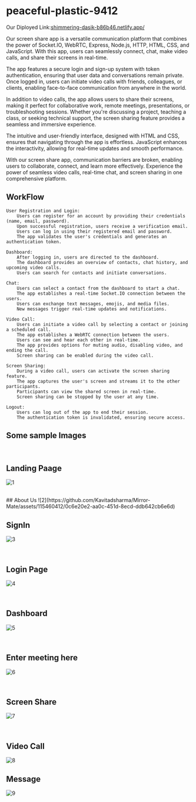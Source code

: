 # peaceful-plastic-9412

Our Diployed Link:[shimmering-dasik-b86b46.netlify.app/](https://shimmering-dasik-b86b46.netlify.app/)

Our screen share app is a versatile communication platform that combines the power of Socket.IO, WebRTC, Express, Node.js, HTTP, HTML, CSS, and JavaScript. With this app, users can seamlessly connect, chat, make video calls, and share their screens in real-time.

The app features a secure login and sign-up system with token authentication, ensuring that user data and conversations remain private. Once logged in, users can initiate video calls with friends, colleagues, or clients, enabling face-to-face communication from anywhere in the world.

In addition to video calls, the app allows users to share their screens, making it perfect for collaborative work, remote meetings, presentations, or troubleshooting sessions. Whether you're discussing a project, teaching a class, or seeking technical support, the screen sharing feature provides a seamless and immersive experience.

The intuitive and user-friendly interface, designed with HTML and CSS, ensures that navigating through the app is effortless. JavaScript enhances the interactivity, allowing for real-time updates and smooth performance.

With our screen share app, communication barriers are broken, enabling users to collaborate, connect, and learn more effectively. Experience the power of seamless video calls, real-time chat, and screen sharing in one comprehensive platform.

   ## WorkFlow
    User Registration and Login:
        Users can register for an account by providing their credentials (name, email, password).
        Upon successful registration, users receive a verification email.
        Users can log in using their registered email and password.
        The app validates the user's credentials and generates an authentication token.

    Dashboard:
        After logging in, users are directed to the dashboard.
        The dashboard provides an overview of contacts, chat history, and upcoming video calls.
        Users can search for contacts and initiate conversations.

    Chat:
        Users can select a contact from the dashboard to start a chat.
        The app establishes a real-time Socket.IO connection between the users.
        Users can exchange text messages, emojis, and media files.
        New messages trigger real-time updates and notifications.

    Video Call:
        Users can initiate a video call by selecting a contact or joining a scheduled call.
        The app establishes a WebRTC connection between the users.
        Users can see and hear each other in real-time.
        The app provides options for muting audio, disabling video, and ending the call.
        Screen sharing can be enabled during the video call.

    Screen Sharing:
        During a video call, users can activate the screen sharing feature.
        The app captures the user's screen and streams it to the other participants.
        Participants can view the shared screen in real-time.
        Screen sharing can be stopped by the user at any time.

    Logout:
        Users can log out of the app to end their session.
        The authentication token is invalidated, ensuring secure access.
## Some sample Images 
<br>

## Landing Paage
![1](https://github.com/Kavitadsharma/Mirror-Mate/assets/115460412/d4c11863-1b2a-4fd9-b25a-adb866ba979e)

<br>
## About Us
![2](https://github.com/Kavitadsharma/Mirror-Mate/assets/115460412/0c6e20e2-aa0c-451d-8ecd-ddb642cb6e6d)

<br>

## SignIn
![3](https://github.com/Kavitadsharma/Mirror-Mate/assets/115460412/c082cc56-c2be-49e6-904f-1ea214712558)

<br>

## Login Page
![4](https://github.com/Kavitadsharma/Mirror-Mate/assets/115460412/8e591fdc-47a0-48db-b131-c59008d79693)

<br>

## Dashboard
![5](https://github.com/Kavitadsharma/Mirror-Mate/assets/115460412/73ce3fa4-5f84-4c81-ae88-e830a6f48181)

<br>

## Enter meeting here
![6](https://github.com/Kavitadsharma/Mirror-Mate/assets/115460412/5c572037-6fb5-4a70-ab2e-416c1dea73d7)


<br>

## Screen Share
![7](https://github.com/Kavitadsharma/Mirror-Mate/assets/115460412/36a5568f-c819-49d6-be61-c597638ae9d0)

<br>

## Video Call
![8](https://github.com/Kavitadsharma/Mirror-Mate/assets/115460412/0aa8144c-f3cd-4f4a-b785-8cfe78976697)


## Message
![9](https://github.com/Kavitadsharma/Mirror-Mate/assets/115460412/0b313466-bdac-4038-a11d-afc4b5490fce)




